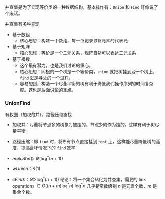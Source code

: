 并查集是为了实现等价类的一种数据结构，基本操作有：`Union` 和 `Find`
好像说了个废话。

并查集有多种实现
- 基于数组
    - 核心思想：构建一个数组，每一位记录该位元素的代表元
- 基于矩阵
    - 核心思想：等价是一个二元关系，矩阵自然可以表达二元关系
- 基于根数
    - 这个最有潜力，也是我们讨论的重心。
    - 核心思想：同根的一个树是一个等价类，`union` 就把树挂到另一个树上，`find` 就是寻父的一个过程。
    - 容易想到，构造一个尽量平衡的树有利于降低我们操作序列的时间复杂度。这也是后面讨论的重点。

### UnionFind
有权图（加权的并），路径压缩查找
- 加权并：尽量将节点多的树作为被挂的，节点少的作为挂的，这样有利于树尽量平衡
- 路径压缩：即 `find` 时，将所有节点直接挂到 `root` 上，这样能尽量降低树的高度，提高最坏情况下的 `find` 效率




- $makeSet()$: $\Theta(\log ^{*} (n+1))$
- $wUnion$：$\Theta(1)$
- $cFind$:：$\Theta(2\log ^{*}(n+1))$
结论：将一个集合转化为并查集，需要的 link operations $\in O((n+m)\log ^{*}n)$
$\log ^{*}n$ 几乎是常数级别 
$n$ 是元素个数，$m$ 是集合个数。

